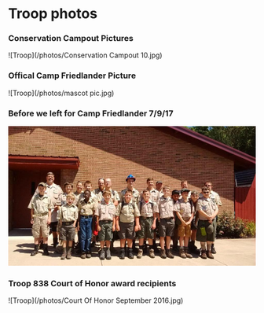 # Troop photos


### Conservation Campout Pictures
![Troop](/photos/Conservation Campout 10.jpg)





### Offical Camp Friedlander Picture
![Troop](/photos/mascot pic.jpg)





### Before we left for Camp Friedlander 7/9/17
![Troop](/photos/BeforeCampFriedlander2017.jpg)





### Troop 838 Court of Honor award recipients
![Troop](/photos/Court Of Honor September 2016.jpg)
